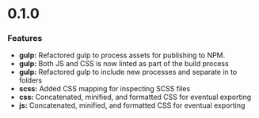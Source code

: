 # 0.1.0

### Features

* **gulp:** Refactored gulp to process assets for publishing to NPM.
* **gulp:** Both JS and CSS is now linted as part of the build process
* **gulp:** Refactored gulp to include new processes and separate in to folders
* **scss:** Added CSS mapping for inspecting SCSS files
* **css:** Concatenated, minified, and formatted CSS for eventual exporting
* **js:** Concatenated, minified, and formatted CSS for eventual exporting
